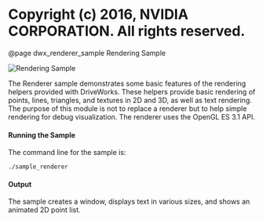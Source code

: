 # Copyright (c) 2016, NVIDIA CORPORATION.  All rights reserved.

@page dwx_renderer_sample Rendering Sample

![Rendering Sample](sample_renderer.png)

The Renderer sample demonstrates some basic features of the rendering helpers
provided with DriveWorks. These helpers provide basic rendering of points,
lines, triangles, and textures in 2D and 3D, as well as text rendering. The
purpose of this module is not to replace a renderer but to help simple rendering
for debug visualization. The renderer uses the OpenGL ES 3.1 API.

#### Running the Sample

The command line for the sample is:

    ./sample_renderer

#### Output

The sample creates a window, displays text in various sizes, and shows an
animated 2D point list.

